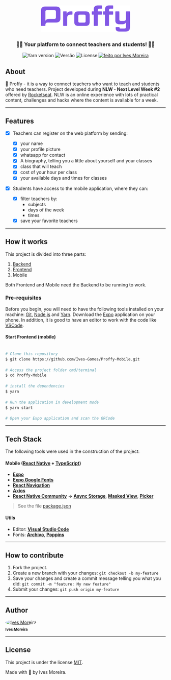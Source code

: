 <h1 align = "center">
   <img src="./logo.png" alt="Proffy" width="280"/>
</h1>

<h3 align = "center">
    👩‍🎓 Your platform to connect teachers and students! 🧑‍🎓
</h3>

<p align = "center">
  <img alt = "Yarn version" src = "https://img.shields.io/badge/yarn-v1.22.4-blue">

  <img alt = "Versão" src = "https://img.shields.io/badge/version-1.0.0-red">
    
   <img alt = "License" src = "https://img.shields.io/badge/license-MIT-brightgreen">

  <a href="https://www.linkedin.com/in/ives-moreira-8871b318a/">
    <img alt = "feito por Ives Moreira" src = "https://img.shields.io/badge/made by-Ives Moreira-blueviolet">
  </a>
</p>

## About

📖 Proffy - it is a way to connect teachers who want to teach and students who need teachers.
Project developed during **NLW - Next Level Week #2** offered by [Rocketseat](https://rocketseat.com.br/). NLW is an online experience with lots of practical content, challenges and hacks where the content is available for a week.

---

## Features

- [x] Teachers can register on the web platform by sending:

  - [x] your name
  - [x] your profile picture
  - [x] whatsapp for contact
  - [x] A biography, telling you a little about yourself and your classes
  - [x] class that will teach
  - [x] cost of your hour per class
  - [x] your available days and times for classes

- [x] Students have access to the mobile application, where they can:
  - [x] filter teachers by:
    - subjects
    - days of the week
    - times
  - [x] save your favorite teachers

---

## How it works

This project is divided into three parts:

1. [Backend](https://github.com/Ives-Gomes/Proffy-API)
2. [Frontend](https://github.com/Ives-Gomes/Proffy-React)
3. Mobile

Both Frontend and Mobile need the Backend to be running to work.

### Pre-requisites

Before you begin, you will need to have the following tools installed on your machine:
[Git](https://git-scm.com), [Node.js](https://nodejs.org/en/) and [Yarn](https://yarnpkg.com/). Download the [Expo](https://expo.io/) application on your phone. In addition, it is good to have an editor to work with the code like [VSCode](https://code.visualstudio.com/).

#### Start Frontend (mobile)

```bash

# Clone this repository
$ git clone https://github.com/Ives-Gomes/Proffy-Mobile.git

# Access the project folder cmd/terminal
$ cd Proffy-Mobile

# install the dependencies
$ yarn

# Run the application in development mode
$ yarn start

# Open your Expo application and scan the QRCode

```

---

## Tech Stack

The following tools were used in the construction of the project:

#### **Mobile** ([React Native](http://www.reactnative.com/) + [TypeScript](https://www.typescriptlang.org/))

- **[Expo](https://expo.io/)**
- **[Expo Google Fonts](https://github.com/expo/google-fonts)**
- **[React Navigation](https://reactnavigation.org/)**
- **[Axios](https://github.com/axios/axios)**
- **[React Native Community](https://github.com/react-native-community)** -> **[Async Storage](https://github.com/react-native-community/async-storage)**, **[Masked View](https://github.com/react-native-community/react-native-masked-view)**, **[Picker](https://github.com/react-native-community/react-native-picker)**

> See the file [package.json](https://github.com/Ives-Gomes/Proffy-Mobile/blob/master/package.json)

#### **Utils**

- Editor: **[Visual Studio Code](https://code.visualstudio.com/)**
- Fonts: **[Archivo](https://fonts.google.com/specimen/Archivo?query=archivo)**, **[Poppins](https://fonts.google.com/specimen/Poppins?query=poppins)**

---

## How to contribute

1. Fork the project.
2. Create a new branch with your changes: `git checkout -b my-feature`
3. Save your changes and create a commit message telling you what you did: `git commit -m "feature: My new feature"`
4. Submit your changes: `git push origin my-feature`

---

## Author

<a href="https://www.linkedin.com/in/ives-moreira-8871b318a/">
 <img style="border-radius: 50%;" src="https://avatars0.githubusercontent.com/u/53413719?s=460&u=1e98084c7754352365563418c0566299f52c7e39&v=4" width="100px;" alt="Ives Moreira"/>
 <br />
 <sub><b>Ives Moreira</b></sub></a> <a href="https://www.linkedin.com/in/ives-moreira-8871b318a/" title="Linkedin"></a>
 <br />

---

## License

This project is under the license [MIT](./LICENSE).

Made with 💜 by Ives Moreira.
